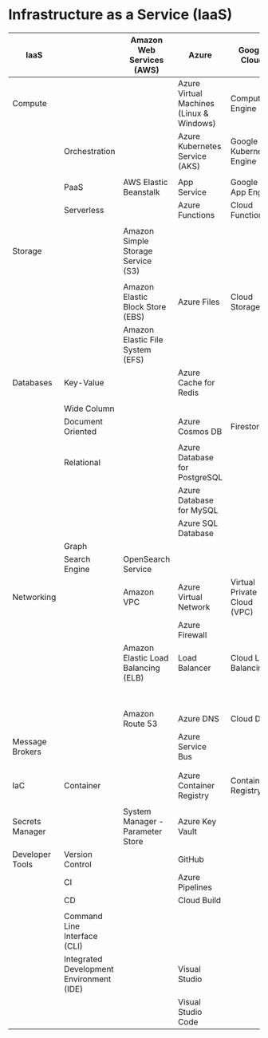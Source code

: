# Infrastructure as a Service (IaaS)

| IaaS            |                                          | Amazon Web Services (AWS)           | Azure                                    | Google Cloud                | Digital Ocean               |
| --------------- | ---------------------------------------- | ----------------------------------- | ---------------------------------------- | --------------------------- | --------------------------- |
| Compute         |                                          |                                     | Azure Virtual Machines (Linux & Windows) | Compute Engine              |                             |
|                 | Orchestration                            |                                     | Azure Kubernetes Service (AKS)           | Google Kubernetes Engine    |                             |
|                 |                                          |                                     |                                          |                             |                             |
|                 | PaaS                                     | AWS Elastic Beanstalk               | App Service                              | Google App Engine           | App Platform                |
|                 | Serverless                               |                                     | Azure Functions                          | Cloud Functions             |                             |
|                 |                                          |                                     |                                          |                             |                             |
| Storage         |                                          | Amazon Simple Storage Service (S3)  |                                          |                             | Spaces Object Storage       |
|                 |                                          |                                     |                                          |                             |                             |
|                 |                                          | Amazon Elastic Block Store (EBS)    | Azure Files                              | Cloud Storage               | Volumes Block Storage       |
|                 |                                          | Amazon Elastic File System (EFS)    |                                          |                             |                             |
| Databases       | Key-Value                                |                                     | Azure Cache for Redis                    |                             | Redis                       |
|                 |                                          |                                     |                                          |                             |                             |
|                 | Wide Column                              |                                     |                                          |                             |                             |
|                 | Document Oriented                        |                                     | Azure Cosmos DB                          | Firestore                   | MongoDB                     |
|                 |                                          |                                     |                                          |                             |                             |
|                 | Relational                               |                                     | Azure Database for PostgreSQL            |                             | PostgreSQL                  |
|                 |                                          |                                     | Azure Database for MySQL                 |                             | MySQL                       |
|                 |                                          |                                     | Azure SQL Database                       |                             |                             |
|                 | Graph                                    |                                     |                                          |                             |                             |
|                 | Search Engine                            | OpenSearch Service                  |                                          |                             |                             |
| Networking      |                                          | Amazon VPC                          | Azure Virtual Network                    | Virtual Private Cloud (VPC) | Virtual Private Cloud (VPC) |
|                 |                                          |                                     | Azure Firewall                           |                             | Cloud Firewalls             |
|                 |                                          | Amazon Elastic Load Balancing (ELB) | Load Balancer                            | Cloud Load Balancing        | Load Balancers              |
|                 |                                          |                                     |                                          |                             | Reserved IPs                |
|                 |                                          | Amazon Route 53                     | Azure DNS                                | Cloud DNS                   | DNS                         |
| Message Brokers |                                          |                                     | Azure Service Bus                        |                             |                             |
|                 |                                          |                                     |                                          |                             |                             |
|                 |                                          |                                     |                                          |                             |                             |
| IaC             | Container                                |                                     | Azure Container Registry                 | Container Registry          |                             |
|                 |                                          |                                     |                                          |                             |                             |
| Secrets Manager |                                          | System Manager - Parameter Store    | Azure Key Vault                          |                             |                             |
| Developer Tools | Version Control                          |                                     | GitHub                                   |                             |                             |
|                 | CI                                       |                                     | Azure Pipelines                          |                             |                             |
|                 | CD                                       |                                     | Cloud Build                              |                             |                             |
|                 |                                          |                                     |                                          |                             |                             |
|                 | Command Line Interface (CLI)             |                                     |                                          |                             |                             |
|                 | Integrated Development Environment (IDE) |                                     | Visual Studio                            |                             |                             |
|                 |                                          |                                     | Visual Studio Code                       |                             |                             |
